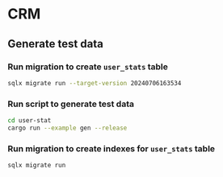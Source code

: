 # CRM

## Generate test data

### Run migration to create `user_stats` table

```bash
sqlx migrate run --target-version 20240706163534
```

### Run script to generate test data

```bash
cd user-stat
cargo run --example gen --release
```

### Run migration to create indexes for `user_stats` table

```bash
sqlx migrate run
```
